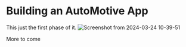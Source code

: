 # Building an AutoMotive App

This just the first phase of it.
![Screenshot from 2024-03-24 10-39-51](https://github.com/Billy272/Learn_Dart/assets/98650586/9c51cae5-6fa8-4f52-a300-d940987abfcb)

More to come
